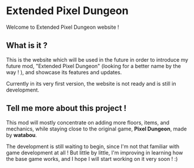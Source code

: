 # Extended Pixel Dungeon

Welcome to Extended Pixel Dungeon website !

## What is it ?

This is the website which will be used in the future in order to introduce my future mod, "Extended Pixel Dungeon" (looking for a better name by the way ! ), and showcase its features and updates.

Currently in its very first version, the website is not ready and is still in development.

## Tell me more about this project ! 

This mod will mostly concentrate on adding more floors, items, and mechanics, while staying close to the original game, **Pixel Dungeon**, made by **watabou**. 

The development is still waiting to begin, since I'm not that familiar with game development at all ! But little by little, I'm improving in learning how the base game works, and I hope I will start working on it very soon ! :)
